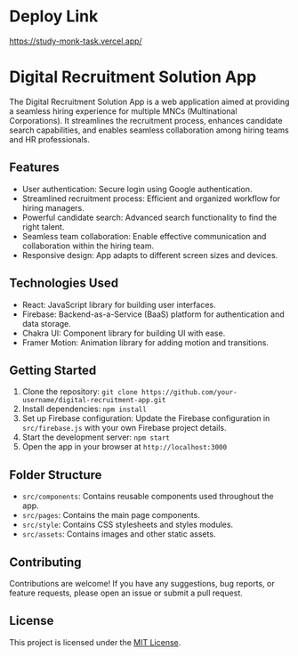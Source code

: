 # Deploy Link
https://study-monk-task.vercel.app/

# Digital Recruitment Solution App

The Digital Recruitment Solution App is a web application aimed at providing a seamless hiring experience for multiple MNCs (Multinational Corporations). It streamlines the recruitment process, enhances candidate search capabilities, and enables seamless collaboration among hiring teams and HR professionals.

## Features

- User authentication: Secure login using Google authentication.
- Streamlined recruitment process: Efficient and organized workflow for hiring managers.
- Powerful candidate search: Advanced search functionality to find the right talent.
- Seamless team collaboration: Enable effective communication and collaboration within the hiring team.
- Responsive design: App adapts to different screen sizes and devices.

## Technologies Used

- React: JavaScript library for building user interfaces.
- Firebase: Backend-as-a-Service (BaaS) platform for authentication and data storage.
- Chakra UI: Component library for building UI with ease.
- Framer Motion: Animation library for adding motion and transitions.

## Getting Started

1. Clone the repository: `git clone https://github.com/your-username/digital-recruitment-app.git`
2. Install dependencies: `npm install`
3. Set up Firebase configuration: Update the Firebase configuration in `src/firebase.js` with your own Firebase project details.
4. Start the development server: `npm start`
5. Open the app in your browser at `http://localhost:3000`

## Folder Structure

- `src/components`: Contains reusable components used throughout the app.
- `src/pages`: Contains the main page components.
- `src/style`: Contains CSS stylesheets and styles modules.
- `src/assets`: Contains images and other static assets.

## Contributing

Contributions are welcome! If you have any suggestions, bug reports, or feature requests, please open an issue or submit a pull request.

## License

This project is licensed under the [MIT License](LICENSE).

